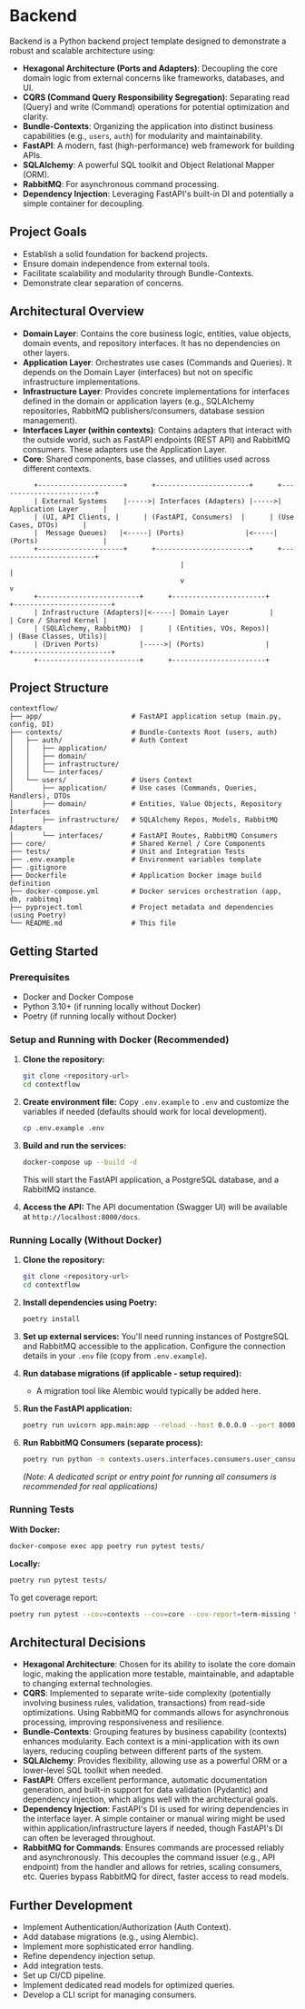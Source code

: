 
# Backend

Backend is a Python backend project template designed to demonstrate a robust and scalable architecture using:

*   **Hexagonal Architecture (Ports and Adapters)**: Decoupling the core domain logic from external concerns like frameworks, databases, and UI.
*   **CQRS (Command Query Responsibility Segregation)**: Separating read (Query) and write (Command) operations for potential optimization and clarity.
*   **Bundle-Contexts**: Organizing the application into distinct business capabilities (e.g., `users`, `auth`) for modularity and maintainability.
*   **FastAPI**: A modern, fast (high-performance) web framework for building APIs.
*   **SQLAlchemy**: A powerful SQL toolkit and Object Relational Mapper (ORM).
*   **RabbitMQ**: For asynchronous command processing.
*   **Dependency Injection**: Leveraging FastAPI's built-in DI and potentially a simple container for decoupling.

## Project Goals

*   Establish a solid foundation for backend projects.
*   Ensure domain independence from external tools.
*   Facilitate scalability and modularity through Bundle-Contexts.
*   Demonstrate clear separation of concerns.

## Architectural Overview

*   **Domain Layer**: Contains the core business logic, entities, value objects, domain events, and repository interfaces. It has no dependencies on other layers.
*   **Application Layer**: Orchestrates use cases (Commands and Queries). It depends on the Domain Layer (interfaces) but not on specific infrastructure implementations.
*   **Infrastructure Layer**: Provides concrete implementations for interfaces defined in the domain or application layers (e.g., SQLAlchemy repositories, RabbitMQ publishers/consumers, database session management).
*   **Interfaces Layer (within contexts)**: Contains adapters that interact with the outside world, such as FastAPI endpoints (REST API) and RabbitMQ consumers. These adapters use the Application Layer.
*   **Core**: Shared components, base classes, and utilities used across different contexts.

```
      +---------------------+      +-----------------------+      +------------------------+
      | External Systems    |----->| Interfaces (Adapters) |----->| Application Layer      |
      | (UI, API Clients, |      | (FastAPI, Consumers)  |      | (Use Cases, DTOs)      |
      |  Message Queues)   |<-----| (Ports)               |<-----| (Ports)                |
      +---------------------+      +-----------------------+      +------------------------+
                                          |                                |
                                          v                                v
      +-------------------------+      +-----------------------+      +------------------------+
      | Infrastructure (Adapters)|<-----| Domain Layer          |      | Core / Shared Kernel |
      | (SQLAlchemy, RabbitMQ)  |      | (Entities, VOs, Repos)|      | (Base Classes, Utils)|
      | (Driven Ports)          |----->| (Ports)               |      +------------------------+
      +-------------------------+      +-----------------------+
```

## Project Structure

```
contextflow/
├── app/                      # FastAPI application setup (main.py, config, DI)
├── contexts/                 # Bundle-Contexts Root (users, auth)
│   ├── auth/                 # Auth Context
│   │   ├── application/
│   │   ├── domain/
│   │   ├── infrastructure/
│   │   └── interfaces/
│   └── users/                # Users Context
│       ├── application/      # Use cases (Commands, Queries, Handlers), DTOs
│       ├── domain/           # Entities, Value Objects, Repository Interfaces
│       ├── infrastructure/   # SQLAlchemy Repos, Models, RabbitMQ Adapters
│       └── interfaces/       # FastAPI Routes, RabbitMQ Consumers
├── core/                     # Shared Kernel / Core Components
├── tests/                    # Unit and Integration Tests
├── .env.example              # Environment variables template
├── .gitignore
├── Dockerfile                # Application Docker image build definition
├── docker-compose.yml        # Docker services orchestration (app, db, rabbitmq)
├── pyproject.toml            # Project metadata and dependencies (using Poetry)
└── README.md                 # This file
```

## Getting Started

### Prerequisites

*   Docker and Docker Compose
*   Python 3.10+ (if running locally without Docker)
*   Poetry (if running locally without Docker)

### Setup and Running with Docker (Recommended)

1.  **Clone the repository:**
    ```bash
    git clone <repository-url>
    cd contextflow
    ```

2.  **Create environment file:**
    Copy `.env.example` to `.env` and customize the variables if needed (defaults should work for local development).
    ```bash
    cp .env.example .env
    ```

3.  **Build and run the services:**
    ```bash
    docker-compose up --build -d
    ```
    This will start the FastAPI application, a PostgreSQL database, and a RabbitMQ instance.

4.  **Access the API:**
    The API documentation (Swagger UI) will be available at `http://localhost:8000/docs`.

### Running Locally (Without Docker)

1.  **Clone the repository:**
    ```bash
    git clone <repository-url>
    cd contextflow
    ```

2.  **Install dependencies using Poetry:**
    ```bash
    poetry install
    ```

3.  **Set up external services:**
    You'll need running instances of PostgreSQL and RabbitMQ accessible to the application. Configure the connection details in your `.env` file (copy from `.env.example`).

4.  **Run database migrations (if applicable - setup required):**
    *   A migration tool like Alembic would typically be added here.

5.  **Run the FastAPI application:**
    ```bash
    poetry run uvicorn app.main:app --reload --host 0.0.0.0 --port 8000
    ```

6.  **Run RabbitMQ Consumers (separate process):**
    ```bash
    poetry run python -m contexts.users.interfaces.consumers.user_consumer # Example
    ```
    *(Note: A dedicated script or entry point for running all consumers is recommended for real applications)*

### Running Tests

**With Docker:**

```bash
docker-compose exec app poetry run pytest tests/
```

**Locally:**

```bash
poetry run pytest tests/
```

To get coverage report:

```bash
poetry run pytest --cov=contexts --cov=core --cov-report=term-missing tests/
```

## Architectural Decisions

*   **Hexagonal Architecture**: Chosen for its ability to isolate the core domain logic, making the application more testable, maintainable, and adaptable to changing external technologies.
*   **CQRS**: Implemented to separate write-side complexity (potentially involving business rules, validation, transactions) from read-side optimizations. Using RabbitMQ for commands allows for asynchronous processing, improving responsiveness and resilience.
*   **Bundle-Contexts**: Grouping features by business capability (contexts) enhances modularity. Each context is a mini-application with its own layers, reducing coupling between different parts of the system.
*   **SQLAlchemy**: Provides flexibility, allowing use as a powerful ORM or a lower-level SQL toolkit when needed.
*   **FastAPI**: Offers excellent performance, automatic documentation generation, and built-in support for data validation (Pydantic) and dependency injection, which aligns well with the architectural goals.
*   **Dependency Injection**: FastAPI's DI is used for wiring dependencies in the interface layer. A simple container or manual wiring might be used within application/infrastructure layers if needed, though FastAPI's DI can often be leveraged throughout.
*   **RabbitMQ for Commands**: Ensures commands are processed reliably and asynchronously. This decouples the command issuer (e.g., API endpoint) from the handler and allows for retries, scaling consumers, etc. Queries bypass RabbitMQ for direct, faster access to read models.

## Further Development

*   Implement Authentication/Authorization (Auth Context).
*   Add database migrations (e.g., using Alembic).
*   Implement more sophisticated error handling.
*   Refine dependency injection setup.
*   Add integration tests.
*   Set up CI/CD pipeline.
*   Implement dedicated read models for optimized queries.
*   Develop a CLI script for managing consumers.

